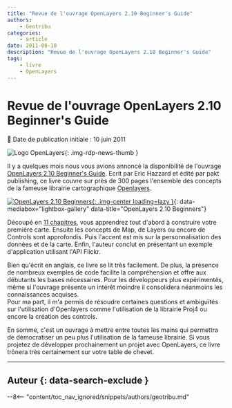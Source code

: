 ```yaml
---
title: "Revue de l'ouvrage OpenLayers 2.10 Beginner's Guide"
authors:
    - Geotribu
categories:
    - article
date: 2011-06-10
description: "Revue de l'ouvrage OpenLayers 2.10 Beginner's Guide"
tags:
    - livre
    - OpenLayers
---
```


# Revue de l'ouvrage OpenLayers 2.10 Beginner's Guide

:calendar: Date de publication initiale : 10 juin 2011

![Logo OpenLayers](https://cdn.geotribu.fr/img/logos-icones/logiciels_librairies/openlayers.png){: .img-rdp-news-thumb }

Il y a quelques mois nous vous avions annoncé la disponibilité de l'ouvrage [OpenLayers 2.10 Beginner's Guide](https://www.packtpub.com/openlayers-2-1-javascript-web-mapping-library-beginners-guide/book). Ecrit par Eric Hazzard et édité par pakt publishing, ce livre couvre sur près de 300 pages l'ensemble des concepts de la fameuse librairie cartographique [Openlayers](https://openlayers.org/).

[![OpenLayers 2.10 Beginners](https://cdn.geotribu.fr/img/articles-blog-rdp/articles/2011/4125OS_OpenLayers%202.10%20Beginner's%20Guidecov_big.jpg "OpenLayers 2.10 Beginners"){: .img-center loading=lazy }](https://cdn.geotribu.fr/img/articles-blog-rdp/articles/2011/4125OS_OpenLayers%202.10%20Beginner's%20Guidecov_big.jpg){: data-mediabox="lightbox-gallery" data-title="OpenLayers 2.10 Beginners"}

Découpé en [11 chapitres](https://www.packtpub.com/toc/openlayers-210-beginners-guide-table-contents), vous apprendrez tout d'abord à construire votre première carte. Ensuite les concepts de Map, de Layers ou encore de Controls sont approfondis. Puis l'accent est mis sur la personnalisation des données et de la carte. Enfin, l'auteur conclut en présentant un exemple d'application utilisant l'API Flickr.

Bien qu'écrit en anglais, ce livre se lit très facilement. De plus, la présence de nombreux exemples de code facilite la compréhension et offre aux débutants les bases nécessaires. Pour les développeurs plus expérimentés, même si l'ouvrage présente un intérêt moindre il consolidera néanmoins les connaissances acquises.  
Pour ma part, il m'a permis de résoudre certaines questions et ambiguïtés sur l'utilisation d'Openlayers comme l'utilisation de la librairie Proj4 ou encore la création des controls.

En somme, c'est un ouvrage à mettre entre toutes les mains qui permettra de démocratiser un peu plus l'utilisation de la fameuse librairie. Si vous projetez de développer prochainement un projet avec OpenLayers, ce livre trônera très certainement sur votre table de chevet.

----

## Auteur {: data-search-exclude }

--8<-- "content/toc_nav_ignored/snippets/authors/geotribu.md"
